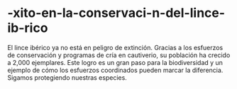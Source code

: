 # -xito-en-la-conservaci-n-del-lince-ib-rico
El lince ibérico ya no está en peligro de extinción. Gracias a los esfuerzos de conservación y programas de cría en cautiverio, su población ha crecido a 2,000 ejemplares. Este logro es un gran paso para la biodiversidad y un ejemplo de cómo los esfuerzos coordinados pueden marcar la diferencia. Sigamos protegiendo nuestras especies.
